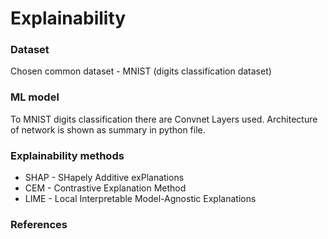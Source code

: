 # Explainability

### Dataset
Chosen common dataset - MNIST (digits classification dataset)

### ML model
To MNIST digits classification there are Convnet Layers used. 
Architecture of network is shown as summary in python file.

### Explainability methods
  * SHAP - SHapely Additive exPlanations
  * CEM - Contrastive Explanation Method
  * LIME - Local Interpretable Model-Agnostic Explanations

### References

